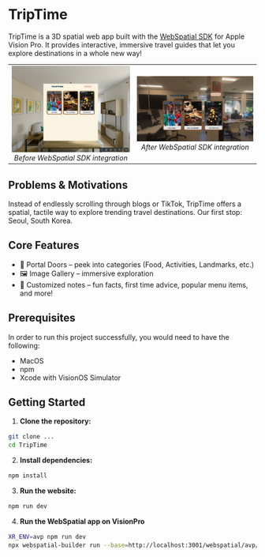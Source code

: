 <h1>TripTime</h1>

TripTime is a 3D spatial web app built with the [WebSpatial SDK](https://github.com/webspatial/sample-techshop) for Apple Vision Pro.
It provides interactive, immersive travel guides that let you explore destinations in a whole new way!

<div align="center" style="width: 100%; max-width: 860px;">
  <table>
    <tr>
      <td align="center">
        <img src="/TripTime/public/images/triptime_simulator.png" width="400"/>
        <em>Before WebSpatial SDK integration</em>
      </td>
      <td align="center">
        <img src="/TripTime/public/images/triptime_visionpro.PNG" width="400"/>
        <em>After WebSpatial SDK integration</em>
      </td>
    </tr>
  </table>
</div>

## Problems & Motivations
Instead of endlessly scrolling through blogs or TikTok, TripTime offers a spatial, tactile way to explore trending travel destinations. 
Our first stop: Seoul, South Korea.

## Core Features
- 🌉 Portal Doors – peek into categories (Food, Activities, Landmarks, etc.)
- 🖼️ Image Gallery – immersive exploration
- 📝 Customized notes – fun facts, first time advice, popular menu items, and more!


## Prerequisites
In order to run this project successfully, you would need to have the following:
- MacOS
- npm
- Xcode with VisionOS Simulator

## Getting Started
1. **Clone the repository:**
```bash
git clone ...
cd TripTime
```

2. **Install dependencies:**
```bash
npm install
```

3. **Run the website:**
```bash
npm run dev
```

4. **Run the WebSpatial app on VisionPro**
```bash
XR_ENV=avp npm run dev
npx webspatial-builder run --base=http://localhost:3001/webspatial/avp/
```
